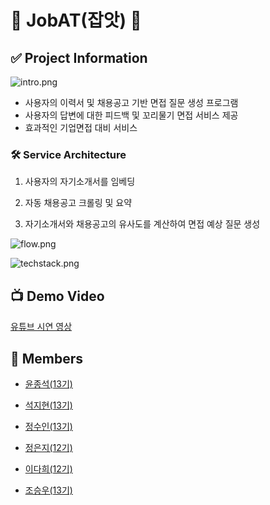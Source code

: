 # 🦈 JobAT(잡앗) 🦈

## ✅ Project Information

![intro.png](MD_images%2Fintro.png)

- 사용자의 이력서 및 채용공고 기반 면접 질문 생성 프로그램
- 사용자의 답변에 대한 피드백 및 꼬리물기 면접 서비스 제공
- 효과적인 기업면접 대비 서비스

### 🛠️ Service Architecture

1. 사용자의 자기소개서를 임베딩

2. 자동 채용공고 크롤링 및 요약

3. 자기소개서와 채용공고의 유사도를 계산하여 면접 예상 질문 생성

![flow.png](MD_images%2Fflow.png)

![techstack.png](MD_images%2Ftechstack.png)

## 📺 Demo Video

[유튜브 시연 영상](https://youtu.be/_OWhFOPmMwI)

## 🤼 Members

- [윤종석(13기)](https://github.com/JJadeYoon)

- [석지현(13기)](https://github.com/Seok-JH)

- [정수인(13기)](https://github.com/SooinJung)

- [정은지(12기)](https://github.com/bbobburi)

- [이다희(12기)](https://github.com/daheeleestudy)

- [조승우(13기)](https://github.com/hang-o)
